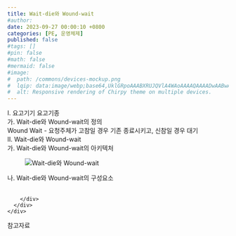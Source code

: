 ```yaml
---
title: Wait-die와 Wound-wait
#author: 
date: 2023-09-27 00:00:10 +0800
categories: [PE, 운영체제]
published: false
#tags: []
#pin: false
#math: false
#mermaid: false
#image:
#  path: /commons/devices-mockup.png
#  lqip: data:image/webp;base64,UklGRpoAAABXRUJQVlA4WAoAAAAQAAAADwAABwAAQUxQSDIAAAARL0AmbZurmr57yyIiqE8oiG0bejIYEQTgqiDA9vqnsUSI6H+oAERp2HZ65qP/VIAWAFZQOCBCAAAA8AEAnQEqEAAIAAVAfCWkAALp8sF8rgRgAP7o9FDvMCkMde9PK7euH5M1m6VWoDXf2FkP3BqV0ZYbO6NA/VFIAAAA
#  alt: Responsive rendering of Chirpy theme on multiple devices.
---
```


<div class="post-wrap">
  <div class="para">
    <div class="para-title">
      I. 요고기기 요고기종
    </div>
    <div class="para-cntnt">
      <div class="para">
        <div class="para-title">
          가. Wait-die와 Wound-wait의 정의
        </div>
        <div class="para-cntnt">
          Wound Wait - 요청주체가 고참일 경우 기존 종료시키고, 신참일 경우 대기
        </div>
      </div>
    </div>
  </div>
  
  <div class="para">
    <div class="para-title">
      II. Wait-die와 Wound-wait
    </div>
    <div class="para-cntnt">
      <div class="para">
        <div class="para-title">
          가. Wait-die와 Wound-wait의 아키텍처
        </div>
        <div class="para-cntnt">
          <figure class="post-figure">
            <img src="/assets/img/posts/Wait-die와-Wound-wait.png" alt="Wait-die와 Wound-wait">
<!--            <figcaption>Source: Unveiling the Metaverse: Exploring Emerging Trends, Multifaceted Perspectives, and Future Challenges</figcaption>-->
          </figure>
        </div>
      </div>
      <div class="para">
        <div class="para-title">
          나. Wait-die와 Wound-wait의 구성요소
        </div>
        <div class="para-cntnt">
          <table class="post-table">
          </table>
          
        </div>
      </div>
    </div>
  </div>

  <div class="refr-wrap">
    <div class="refr-title">
        참고자료
    </div>
    <ol class="refr-list">
    <!--    <li>(나현식, 최대선) <a target="_blank" href="https://scienceon.kisti.re.kr/commons/util/originalView.do?cn=JAKO202225948430499&oCn=JAKO202225948430499&dbt=JAKO&journal=NJOU00291864">메타버스 보안 위협 요소 및 대응 방안 검토</a></li>-->
    <!--    <li>(M. Uddin, S. Manickam, H. Ullah, M. Obaidat and A. Dandoush) <a target="_blank" href="https://ieeexplore.ieee.org/abstract/document/10138386">Unveiling the Metaverse: Exploring Emerging Trends, Multifaceted Perspectives, and Future Challenges</a></li>-->
    </ol>
  </div>
</div>
